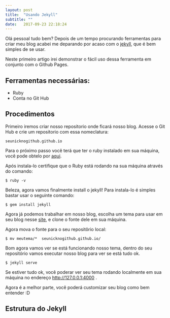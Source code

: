 ```yaml
---
layout: post
title:  "Usando Jekyll"
subtitle: ""
date:   2017-09-23 22:18:24
---
```




Olá pessoal tudo bem?
Depois de um tempo procurando ferramentas para criar meu blog acabei me deparando por acaso com o  [jekyll](https://jekyllrb.com/), que é bem simples de se usar.

Neste primeiro artigo irei demonstrar o fácil uso dessa ferramenta em conjunto com o Github Pages.

## Ferramentas necessárias:
* Ruby
* Conta no Git Hub

## Procedimentos

Primeiro iremos criar nosso repositorio onde ficará  nosso blog.
Acesse o Git Hub e crie um repositorio com essa nomeclatura: 
```
seunicknogithub.github.io
```

Para o próximo passo você terá que ter o ruby instalado em sua máquina, você pode obtelo por [aqui](https://www.ruby-lang.org/pt/documentation/installation/).

Após instala-lo certifique que o Ruby está rodando na sua máquina através do comando:
```
$ ruby -v
```


Beleza, agora vamos finalmente install o jekyll! Para instala-lo é simples bastar usar o seguinte comando:
```
$ gem install jekyll
```

Agora já podemos trabalhar em nosso blog, escolha um tema para usar em seu blog nesse [site](http://jekyllthemes.org/), e clone o fonte dele em sua máquina.

Agora mova o fonte para o seu repositôrio local:
```
$ mv meutema/*  seunicknogithub.github.io/
```

Bom agora vamos ver se está funcionando nosso tema, dentro do seu repositório vamos executar nosso blog para ver se está tudo ok.

```
$ jekyll serve 
```
Se estiver tudo ok, você poderar ver seu tema rodando localmente em sua máquina no endereço http://127.0.0.1:4000 .

Agora é a melhor parte, você poderá customizar seu blog como bem entender :D


## Estrutura do Jekyll
